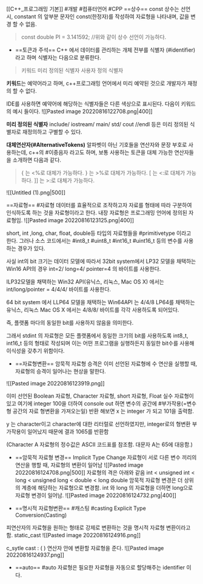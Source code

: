 [[C++_프로그래밍 기본]]
#개발 #컴퓨터언어 #CPP
==상수==
const 상수는 선언 시, constant 의 앞부분 문자인 const(한정자)를 작성하여 자료형을 나타내며, 값을 변경 할 수 없음.

>const double PI = 3.141592;
>//위와 같이 상수 선언이 가능하다.

- ==토큰과 주석==
 C++ 에서 데이터를 관리하는 개체 전부를 식별자 (#identifier) 라고 하며 식별자는 다음으로 분류한다.
 > 키워드
 > 미리 정의된 식별자
 > 사용자 정의 식별자
 
 **키워드**는 예약어라고 하며, c++프로그래밍 언어에서 미리 예약된 것으로 개발자가 재정의 할 수 없다.

IDE를 사용하면 예약어에 해당하는 식별자들은 다른 색상으로 표시된다.
다음이 키워드의 예시 들이다.
![[Pasted image 20220816122708.png|400]]

**미리 정의된 식별자**
include/ iostream/ main/ std/ cout //endl 등은 미리 정의된 식별자로 재정의하고 구별할 수 있다.

**대체연산자(#AlternativeTokens)**
알파벳이 아닌 기호들을 연산자와 문장 부호로 사용하는데, c++의 #이중음자 라고도 하며, 보통 사용하는 토큰을 대체 가능한 연산자들을 소개하면 다음과 같다.
> { 는 <%로 대체가 가능하다.
> } 는 >%로 대체가 가능하다.
> [ 는 <:로 대체가 가능하다.
> ]] 는 >:로 대체가 가능하다.

![[Untitled (1).png|500]]


==자료형== #자료형
데이터를 효율적으로 조작하고자 자료를 형태에 따라 구분하여 인식하도록 하는 것을 자료형이라고 한다. 내장 자료형은 프로그래밍 언어에 정의된 자료형임.
![[Pasted image 20220816123125.png|400]]

short, int ,long, char, float, double등 타입의 자료형들을 #primitivetype 이라고 한다. 그러나 소스 코드에서는 #int8_t #uint8_t #int16_t #uint16_t 등의 변수를 사용하는 경우가 있다.

사실 int의 bit 크기는 데이터 모델에 따라서 32bit system에서 LP32 모델을 채택하는 Win16 API의 경우 int=2/ long=4/ pointer=4 의 바이트를 사용한다.

ILP32모델을 채택하는 Win32 API(유닉스, 리눅스, Mac OS X) 에서는 int/long/pointer = 4/4/4/ 바이트를 사용한다.

64 bit system 에서 
LLP64 모델을 채택하는 Win64API 는 4/4/8
LP64를 채택하는 유닉스, 리눅스 Mac OS X 에서는 4/8/8/ 바이트를 각각 사용하도록 되어있다.

즉, 플랫폼 마다의 동일한 bit를 사용하지 않음을 의미한다.

그래서 stdint 의 자료형은 모든 플랫폼에서 동일한 크기의 bit를 사용하도록 int8_t, int16_t 등의 형태로 작성되며 이는 어떤 프로그램을 실행하든지 동일한 bit수를 사용해 이식성을 갖추기 위함이다.

- ==자료형변환==
암묵적 자료형 승격은 이미 선언된 자료형에 수 연산을 실행할 때, 자료형의 승격이 일어나는 현상을 말한다.

![[Pasted image 20220816123919.png]]

이미 선언된 Boolean 자료형, Character 자료형, short 자료형, Float 실수 자료형이 있고 여기에 integer 100을 더하여 console out 하면 변수의 공간에 #부가작용(=변수형 공간의 자료 형변환을 가져오는일) 반환 해보면 x 는 integer 가 되고 101을 출력함.

y 는 character이고 character에 대한 리터럴로 선언하였지만, integer로의 형변환 부가작용이 일어났지 때문에 결과 1065를 반환함

(Character A 자료형의 정수값은 ASCII 코드표를 참조함. 대문자 A는 65에 대응함.)


- ==암묵적 자료형 변경== 
Implicit Type Change
자료형이 서로 다른 변수 끼리의 연산을 행할 때, 자료형의 변환이 일어남
![[Pasted image 20220816124708.png|500]]
자료형의 격은 아래와 같음
int < unsigned int < long < unsigned long < double < long double
암묵적 자료형 변경은 더 상위의 계층에 해당하는 자료형으로 변경함.
int 와 long 의 자료형을 더하면 long으로 자료형 변경이 일어남.
![[Pasted image 20220816124732.png|400]]

- ==명시적 자료형변환== #캐스팅 #casting 
Explicit Type Conversion(Casting)

피연산자의 자료형을 원하는 형태로 강제로 변환하는 것을 명시적 자료형 변환이라고 함.
static_cast
![[Pasted image 20220816124916.png]]

c_sytle cast : ( ) 연산자 안에 변환할 자료형을 준다.
![[Pasted image 20220816124937.png]]

- ==auto==
#auto 자료형은 필요한 자료형을 자동으로 할당해주는 identifier 이다.